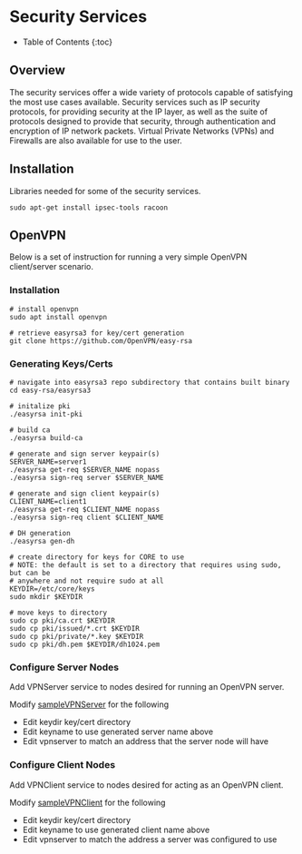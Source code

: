# Security Services

* Table of Contents
{:toc}

## Overview

The security services offer a wide variety of protocols capable of satisfying the most use cases available. Security services such as IP security protocols, for providing security at the IP layer, as well as the suite of protocols designed to provide that security, through authentication and encryption of IP network packets. Virtual Private Networks (VPNs) and Firewalls are also available for use to the user.

## Installation

Libraries needed for some of the security services.

```shell
sudo apt-get install ipsec-tools racoon
```

## OpenVPN

Below is a set of instruction for running a very simple OpenVPN client/server scenario.

### Installation

```shell
# install openvpn
sudo apt install openvpn

# retrieve easyrsa3 for key/cert generation
git clone https://github.com/OpenVPN/easy-rsa
```

### Generating Keys/Certs

```shell
# navigate into easyrsa3 repo subdirectory that contains built binary
cd easy-rsa/easyrsa3

# initalize pki
./easyrsa init-pki

# build ca
./easyrsa build-ca

# generate and sign server keypair(s)
SERVER_NAME=server1
./easyrsa get-req $SERVER_NAME nopass
./easyrsa sign-req server $SERVER_NAME

# generate and sign client keypair(s)
CLIENT_NAME=client1
./easyrsa get-req $CLIENT_NAME nopass
./easyrsa sign-req client $CLIENT_NAME

# DH generation
./easyrsa gen-dh

# create directory for keys for CORE to use
# NOTE: the default is set to a directory that requires using sudo, but can be
# anywhere and not require sudo at all
KEYDIR=/etc/core/keys
sudo mkdir $KEYDIR

# move keys to directory
sudo cp pki/ca.crt $KEYDIR
sudo cp pki/issued/*.crt $KEYDIR
sudo cp pki/private/*.key $KEYDIR
sudo cp pki/dh.pem $KEYDIR/dh1024.pem
```

### Configure Server Nodes

Add VPNServer service to nodes desired for running an OpenVPN server.

Modify [sampleVPNServer](https://github.com/coreemu/core/blob/master/package/examples/services/sampleVPNServer) for the following
* Edit keydir key/cert directory
* Edit keyname to use generated server name above
* Edit vpnserver to match an address that the server node will have

### Configure Client Nodes

Add VPNClient service to nodes desired for acting as an OpenVPN client.

Modify [sampleVPNClient](https://github.com/coreemu/core/blob/master/package/examples/services/sampleVPNClient) for the following
* Edit keydir key/cert directory
* Edit keyname to use generated client name above
* Edit vpnserver to match the address a server was configured to use
